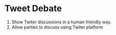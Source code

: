 # Tweet Debate

1. Show Twiter discussions in a human friendly way.
2. Allow parties to discuss using Twiter platform

